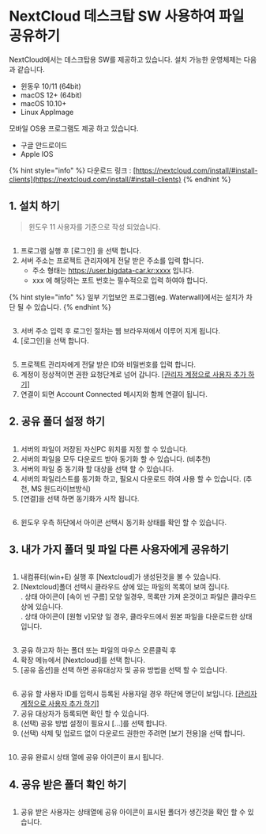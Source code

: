 # NextCloud 데스크탑 SW 사용하여 파일 공유하기

NextCloud에서는 데스크탑용 SW를 제공하고 있습니다. 설치 가능한 운영체제는 다음과 같습니다.&#x20;

* 윈동우 10/11 (64bit)
* macOS 12+ (64bit)
* macOS 10.10+
* Linux AppImage

모바일 OS용 프로그램도 제공 하고 있습니다.&#x20;

* 구글 안드로이드&#x20;
* Apple IOS&#x20;

{% hint style="info" %}
다운로드 링크 : [https://nextcloud.com/install/#install-clients](https://nextcloud.com/install/#install-clients)
{% endhint %}

## 1. 설치 하기&#x20;

> 윈도우 11 사용자를 기준으로 작성 되었습니다.&#x20;

<figure><img src="../../../.gitbook/assets/image.png" alt=""><figcaption></figcaption></figure>

1. 프로그램 실행 후 \[로그인] 을 선택 합니다.&#x20;
2. 서버 주소는 프로젝트 관리자에게 전달 받은 주소를 입력 합니다.&#x20;
   * 주소 형태는 https://user.bigdata-car.kr:xxxx  입니다.&#x20;
   * xxx 에 해당하는 포트 번호는 필수적으로 입력 하여야 합니다.&#x20;

{% hint style="info" %}
일부 기업보안 프로그램(eg. Waterwall)에서는  설치가 차단 될  수 있습니다.&#x20;
{% endhint %}



<figure><img src="../../../.gitbook/assets/image (1).png" alt=""><figcaption></figcaption></figure>

3. 서버 주소 입력 후 로그인 절차는 웹 브라우져에서 이루어 지게 됩니다.&#x20;
4. \[로그인]을 선택 합니다.&#x20;

<figure><img src="../../../.gitbook/assets/image (2).png" alt=""><figcaption></figcaption></figure>

5. 프로젝트 관리자에게 전달 받은 ID와 비밀번호를 입력 합니다.&#x20;
6. 계정이 정상적이면 권한 요청단계로 넘어 갑니다.  [\[관리자 계정으로 사용자 추가 하기\]](undefined.md)
7. 연결이 되면 Account Connected 메시지와 함께 연결이 됩니다.&#x20;

## 2. 공유 폴더 설정 하기&#x20;

<figure><img src="../../../.gitbook/assets/image (3).png" alt=""><figcaption></figcaption></figure>

1. 서버의 파일이 저장된 자신PC 위치를 지정 할 수 있습니다.&#x20;
2. 서버의 파일을 모두 다운로드 받아 동기화 할 수 있습니다. (비추천)
3. 서버의 파일 중 동기화 할 대상을 선택 할 수 있습니다.&#x20;
4. 서버의 파일리스트를 동기화 하고, 필요시 다운로드 하여 사용 할 수 있습니다. (추천, MS 원드라이브방식)
5. \[연결]을 선택 하면 동기화가 시작 됩니다.&#x20;

<figure><img src="../../../.gitbook/assets/image (86).png" alt=""><figcaption></figcaption></figure>

6. 윈도우 우측 하단에서 아이콘 선택시 동기화 상태를 확인 할 수 있습니다.&#x20;

## 3. 내가 가지 폴더 및 파일 다른 사용자에게 공유하기

<figure><img src="../../../.gitbook/assets/image (89).png" alt=""><figcaption></figcaption></figure>

1. 내컴퓨터(win+E) 실행 후 \[Nextcloud]가 생성된것을 볼 수 있습니다.&#x20;
2. \[Nextcloud]폴더 선택시 클라우드 상에 있는 파일의 목록이 보여 집니다. \
   . 상태 아이콘이 \[속이 빈 구름] 모양 일경우, 목록만 가져 온것이고 파일은 클라우드 상에 있습니다. \
   . 상태 아이콘이 \[원형 v]모양 일 경우, 클라우드에서 원본 파일을 다운로드한 상태 입니다.&#x20;

<figure><img src="../../../.gitbook/assets/image (91).png" alt=""><figcaption></figcaption></figure>

3. 공유 하고자 하는 폴더 또는 파일의 마우스 오른클릭 후&#x20;
4. 확장 메뉴에서 \[Nextcloud]를 선택 합니다.&#x20;
5. \[공유 옵션]을 선택 하면 공유대상자 및 공유 방법을 선택 할 수 있습니다.&#x20;

<figure><img src="../../../.gitbook/assets/image (92).png" alt=""><figcaption></figcaption></figure>

6. 공유 할 사용자 ID를 입력시 등록된 사용자일 경우 하단에 명단이 보입니다. [\[관리자 계정으로 사용자 추가 하기\]](undefined.md)
7. 공유 대상자가 등록되면 확인 할 수 있습니다.&#x20;
8. (선택) 공유 방법 설정이 필요시 \[...]를 선택 합니다.&#x20;
9. (선택) 삭제 및 업로드 없이 다운로드 권한만 주려면 \[보기 전용]을 선택 합니다.&#x20;

<figure><img src="../../../.gitbook/assets/image (93).png" alt=""><figcaption></figcaption></figure>

10. 공유 완료시 상태 열에 공유 아이콘이 표시 됩니다.&#x20;

## 4. 공유 받은 폴더 확인 하기&#x20;

<figure><img src="../../../.gitbook/assets/image (95).png" alt=""><figcaption></figcaption></figure>

1. 공유 받은 사용자는 상태열에 공유 아이콘이 표시된 폴더가 생긴것을 확인 할   수 있습니다.&#x20;
